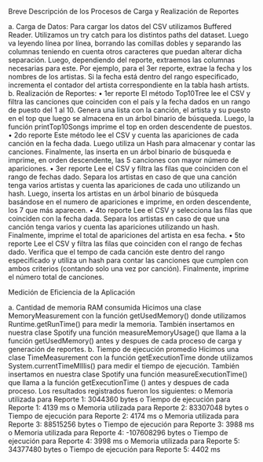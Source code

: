 Breve Descripción de los Procesos de Carga y Realización de Reportes

a. Carga de Datos:
  Para cargar los datos del CSV utilizamos Buffered Reader. Utilizamos un try catch para los distintos paths del dataset. 
  Luego va leyendo línea por línea, borrando las comillas dobles y separando las columnas teniendo en cuenta otros caracteres que puedan alterar dicha separación.
  Luego, dependiendo del reporte, extraemos las columnas necesarias para este. Por ejemplo, para el 3er reporte, extrae la fecha y los nombres de los artistas. Si la fecha está dentro del rango especificado, incrementa el contador del artista correspondiente en la tabla hash artists.
b. Realización de Reportes:
  •	1er reporte
  El método Top10Tree lee el CSV y filtra las canciones que coinciden con el país y la fecha dados en un rango de puesto del 1 al 10. Genera una lista con la canción, el artista y su puesto en el top que luego se almacena en un árbol binario de búsqueda.
  Luego, la función printTop10Songs imprime el top en orden descendente de puestos.
  •	2do reporte
  Este método lee el CSV y cuenta las apariciones de cada canción en la fecha dada. Luego utiliza un Hash para almacenar y contar las canciones. Finalmente, las inserta en un árbol binario de búsqueda e imprime, en orden descendente, las 5 canciones con mayor número de apariciones.
  •	3er reporte
  Lee el CSV y filtra las filas que coinciden con el rango de fechas dado. Separa los artistas en caso de que una canción tenga varios artistas y cuenta las apariciones de cada uno utilizando un hash. Luego, inserta los artistas en un árbol binario de búsqueda basándose en el numero de apariciones e imprime, en orden descendente, los 7 que más aparecen.
  •	4to reporte
  Lee el CSV y selecciona las filas que coinciden con la fecha dada. Separa los artistas en caso de que una canción tenga varios y cuenta las apariciones utilizando un hash. Finalmente, imprime el total de apariciones del artista en esa fecha.
  •	5to reporte
  Lee el CSV y filtra las filas que coinciden con el rango de fechas dado. Verifica que el tempo de cada canción este dentro del rango especificado y utiliza un hash para contar las canciones que cumplen con ambos criterios (contando solo una vez por canción). Finalmente, imprime el número total de canciones. 

Medición de Eficiencia de la Aplicación

a. Cantidad de memoria RAM consumida
Hicimos una clase MemoryMeasurement con la función getUsedMemory() donde utilizamos Runtime.getRunTime() para medir la memoria. También insertamos en nuestra clase Spotify una función measureMemoryUsage() que llama a la función getUsedMemory() antes y despues de cada proceso de carga y generación de reportes.
b. Tiempo de ejecución promedio
Hicimos una clase TimeMeasurement con la función getExecutionTime donde utilizamos System.currentTimeMIllis() para medir el tiempo de ejecución. También insertamos en nuestra clase Spotify una función measureExecutionTime() que llama a la función getExecutionTime () antes y despues de cada proceso.
Los resultados registrados fueron los siguientes:
  o	Memoria utilizada para Reporte 1: 3044360 bytes
  o	Tiempo de ejecución para Reporte 1: 4139 ms
  o	Memoria utilizada para Reporte 2: 83307048 bytes
  o	Tiempo de ejecución para Reporte 2: 4174 ms
  o	Memoria utilizada para Reporte 3: 88515256 bytes
  o	Tiempo de ejecución para Reporte 3: 3988 ms
  o	Memoria utilizada para Reporte 4: -107608296 bytes
  o	Tiempo de ejecución para Reporte 4: 3998 ms
  o	Memoria utilizada para Reporte 5: 34377480 bytes
  o	Tiempo de ejecución para Reporte 5: 4402 ms

	
